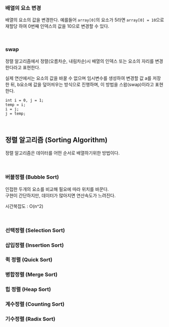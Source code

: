### 배열의 요소 변경

배열의 요소의 값을 변경한다. 예를들어 `array[0]`의 요소가 5라면
`array[0] = 10`으로 재할당 하여 0번째 인덱스의 값을 10으로 변경할 수 있다.

<br>

### swap

정렬 알고리즘에서 정렬(오름차순, 내림차순)시 배열의 인덱스 또는
요소의 자리를 변경한다라고 표현한다.

실제 연산에서는 요소의 값을 바꿀 수 없으며 임시변수를 생성하여
변경할 값 a를 저장한 뒤, b요소에 값을 덮어씌우는 방식으로 진행하며,
이 방법을 스왑(swap)이라고 표현한다.

```shell
int i = 0, j = 1;
temp = i;
i = j;
j = temp;
```

<br>

## 정렬 알고리즘 (Sorting Algorithm)

정렬 알고리즘은 데이터를 어떤 순서로 배열하기위한 방법이다.

<br>

### 버블정렬 (Bubble Sort)

인접한 두개의 요소를 비교해 필요에 따라 위치를 바꾼다.<br>
구현이 간단하지만, 데이터가 많아지면 연산속도가 느려진다.

시간복잡도 : O(n^2)

<br>

### 선택정렬 (Selection Sort)

### 삽입정렬 (Insertion Sort)

### 퀵 정렬 (Quick Sort)

### 병합정렬 (Merge Sort)

### 힙 정렬 (Heap Sort)

### 계수정렬 (Counting Sort)

### 기수정렬 (Radix Sort)